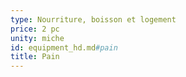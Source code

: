 ```yaml
---
type: Nourriture, boisson et logement
price: 2 pc
unity: miche
id: equipment_hd.md#pain
title: Pain
---
```


